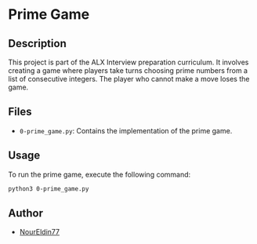 # Prime Game

## Description

This project is part of the ALX Interview preparation curriculum. It involves creating a game where players take turns choosing prime numbers from a list of consecutive integers. The player who cannot make a move loses the game.

## Files

- `0-prime_game.py`: Contains the implementation of the prime game.

## Usage

To run the prime game, execute the following command:

```bash
python3 0-prime_game.py
```

## Author

- [NourEldin77](https://github.com/yourusername)
